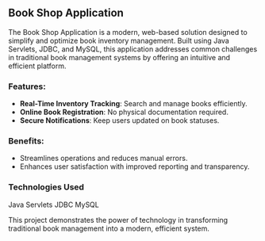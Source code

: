 ## Book Shop Application

The Book Shop Application is a modern, web-based solution designed to simplify and optimize book inventory management. Built using Java Servlets, JDBC, and MySQL, this application addresses common challenges in traditional book management systems by offering an intuitive and efficient platform.

### Features:
- **Real-Time Inventory Tracking**: Search and manage books efficiently.  
- **Online Book Registration**: No physical documentation required.  
- **Secure Notifications**: Keep users updated on book statuses.  

### Benefits:
- Streamlines operations and reduces manual errors.  
- Enhances user satisfaction with improved reporting and transparency.  

### Technologies Used
Java Servlets
JDBC
MySQL

This project demonstrates the power of technology in transforming traditional book management into a modern, efficient system.
